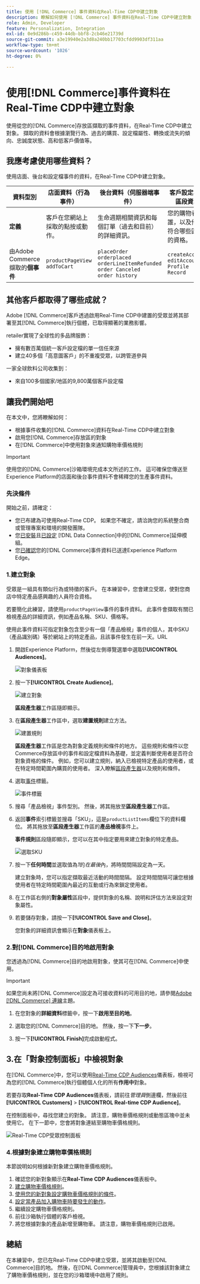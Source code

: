 ```yaml
---
title: 使用 [!DNL Commerce] 事件資料在Real-Time CDP中建立對象
description: 瞭解如何使用 [!DNL Commerce] 事件資料在Real-Time CDP中建立對象
role: Admin, Developer
feature: Personalization, Integration
exl-id: 0e9d286b-c459-44db-bbf8-2cb46e21739d
source-git-commit: a3e19940e2a3d8a240bb17703cfdd9903df311aa
workflow-type: tm+mt
source-wordcount: '1026'
ht-degree: 0%

---
```


# 使用[!DNL Commerce]事件資料在Real-Time CDP中建立對象

使用從您的[!DNL Commerce]存放區擷取的事件資料，在Real-Time CDP中建立對象。 擷取的資料會根據瀏覽行為、過去的購買、設定檔屬性、轉換或流失的傾向、忠誠度狀態、高和低客戶價值等。

## 我應考慮使用哪些資料？

使用店面、後台和設定檔事件的資料，在Real-Time CDP中建立對象。

| 資料型別 | 店面資料（行為事件） | 後台資料（伺服器端事件） | 客戶設定檔和區段資料 |
|---|---|---|---|
| **定義** | 客戶在您網站上採取的點按或動作。 | 生命週期相關資訊和每個訂單（過去和目前）的詳細資訊。 | 您的購物者是誰，以及他們符合哪些區段的資格。 |
| 由Adobe Commerce擷取的&#x200B;**個事件** | `productPageView`<br>`addToCart` | `placeOrder`<br>`orderplaced`<br>`orderLineItemRefunded`<br>`order Canceled`<br>`order history` | `createAccount`<br>`editAccount`<br>`Profile Record` |

## 其他客戶都取得了哪些成就？

Adobe [!DNL Commerce]客戶透過啟用Real-Time CDP中建置的受眾並將其部署至其[!DNL Commerce]執行個體，已取得顯著的業務影響。

retailer實現了全球性的多品牌服飾：

- 擁有數百萬個統一客戶設定檔的單一信任來源
- 建立40多個「高意圖客戶」的不重複受眾，以跨管道參與

一家全球飲料公司收集到：

- 來自100多個國家/地區的9,800萬個客戶設定檔

## 讓我們開始吧

在本文中，您將瞭解如何：

- 根據事件收集的[!DNL Commerce]資料在Real-Time CDP中建立對象
- 啟用您[!DNL Commerce]存放區的對象
- 在[!DNL Commerce]中使用對象來通知購物車價格規則

>[!IMPORTANT]
>
>使用您的[!DNL Commerce]沙箱環境完成本文所述的工作。 這可確保您傳送至Experience Platform的店面和後台事件資料不會稀釋您的生產事件資料。

### 先決條件

開始之前，請確定：

- 您已布建為可使用Real-Time CDP。 如果您不確定，請洽詢您的系統整合商或管理專案和環境的開發團隊。
- 您[已安裝](install.md)且[已設定](connect-data.md) [!DNL Data Connection]中的[!DNL Commerce]延伸模組。
- 您[已確認](connect-data.md#confirm-that-event-data-is-collected)您的[!DNL Commerce]事件資料已送達Experience Platform Edge。

### 1.建立對象

受眾是一組具有類似行為或特徵的客戶。 在本練習中，您會建立受眾，使對您商店中特定產品感興趣的人員符合資格。

若要簡化此練習，請使用`productPageView`事件的事件資料。 此事件會擷取有關已檢視產品的詳細資訊，例如產品名稱、SKU、價格等。

使用此事件資料可指定對象包含至少有一個「產品檢視」事件的個人，其中SKU （產品識別碼）等於網站上的特定產品，且該事件發生在前一天。&#x200B;URL

1. 開啟Experience Platform，然後從左側導覽選單中選取&#x200B;**[!UICONTROL Audiences]**。

   ![對象儀表板](assets/audience-left-rail.png)

1. 按一下&#x200B;**[!UICONTROL Create Audience]**。

   ![建立對象](assets/browse-create-audience.png)

   **區段產生器**&#x200B;工作區隨即顯示。

1. 在&#x200B;**區段產生器**&#x200B;工作區中，選取&#x200B;**建置規則**&#x200B;建立方法。

   ![建置規則](assets/build-rule.png)

   **區段產生器**&#x200B;工作區是您為對象定義規則和條件的地方&#x200B;。 這些規則和條件以您Commerce存放區中的事件和設定檔資料為基礎，並定義判斷使用者是否符合對象資格的條件。 例如，您可以建立規則，納入已檢視特定產品的使用者，或在特定時間範圍內購買的使用者。 深入瞭解[區段產生器](https://experienceleague.adobe.com/zh-hant/docs/experience-platform/segmentation/ui/segment-builder)以及規則和條件。

1. 選取[事件](https://experienceleague.adobe.com/zh-hant/docs/experience-platform/segmentation/ui/segment-builder#events)標籤。

   ![事件標籤](assets/audience-events-tab.png)

1. 搜尋「產品檢視」事件型別。 然後，將其拖放至&#x200B;**區段產生器**&#x200B;工作區。

1. 返回&#x200B;**事件**&#x200B;索引標籤並搜尋「SKU」，這是`productListItems`欄位下的資料欄位。 將其拖放至&#x200B;**區段產生器**&#x200B;工作區的&#x200B;**產品檢視**&#x200B;事件上。

   **事件規則**&#x200B;區段隨即顯示，您可以在其中指定要用來建立對象的特定產品。

   ![選取SKU](assets/audience-addsku.png)

1. 按一下&#x200B;**任何時間**&#x200B;並選取值為&#x200B;*1*&#x200B;的&#x200B;*在最後*&#x200B;內，將時間間隔設定為一天。

   建立對象時，您可以指定擷取最近活動的時間間隔。 設定時間間隔可讓您根據使用者在特定時間範圍內最近的互動或行為來鎖定使用者。

1. 在工作區右側的&#x200B;**對象屬性**&#x200B;區段中，提供對象的名稱、說明和評估方法來設定對象屬性。

1. 若要儲存對象，請按一下&#x200B;**[!UICONTROL Save and Close]**。

   您對象的詳細資訊會顯示在&#x200B;**對象**&#x200B;儀表板上。

### 2.對[!DNL Commerce]目的地啟用對象

您透過為[!DNL Commerce]目的地啟用對象，使其可在[!DNL Commerce]中使用。

>[!IMPORTANT]
>
>如果您尚未將[!DNL Commerce]設定為可接收資料的可用目的地，請參閱[Adobe [!DNL Commerce] 連線](https://experienceleague.adobe.com/zh-hant/docs/experience-platform/destinations/catalog/personalization/adobe-commerce)主題。

1. 在您對象的&#x200B;**詳細資料**&#x200B;標籤中，按一下&#x200B;**啟用至目的地**。

1. 選取您的[!DNL Commerce]目的地。 然後，按一下&#x200B;**下一步**。

1. 按一下&#x200B;**[!UICONTROL Finish]**&#x200B;完成啟動程式。

## 3.在「對象控制面板」中檢視對象

在[!DNL Commerce]中，您可以使用[Real-Time CDP Audiences](https://experienceleague.adobe.com/zh-hant/docs/experience-platform/destinations/ui/activate/activate-edge-personalization-destinations)儀表板，檢視可為您的[!DNL Commerce]執行個體個人化的所有&#x200B;**作用中**&#x200B;對象。

若要存取&#x200B;**Real-Time CDP Audiences**&#x200B;儀表板，請前往&#x200B;_管理員_&#x200B;側邊欄，然後前往&#x200B;**[!UICONTROL Customers]** > **[!UICONTROL Real-time CDP Audience]**。

在控制面板中，尋找您建立的對象。 請注意，購物車價格規則或動態區塊中並未使用它。 在下一節中，您會將對象連結至購物車價格規則。

![Real-Time CDP受眾控制面板](assets/real-time-cdp-dashboard.png)

### 4.根據對象建立購物車價格規則

本節說明如何根據新對象建立購物車價格規則。

1. 確認您的新對象顯示在&#x200B;**Real-Time CDP Audiences**&#x200B;儀表板中。
1. [建立購物車價格規則](https://experienceleague.adobe.com/zh-hant/docs/commerce-admin/marketing/promotions/cart-rules/price-rules-cart-create)。
1. [使用您的新對象設定購物車價格規則的條件](https://experienceleague.adobe.com/zh-hant/docs/commerce-admin/marketing/promotions/cart-rules/price-rules-cart-create#use-real-time-cdp-audiences-to-set-a-condition)。
1. [設定當產品加入購物車時要發生的動作](https://experienceleague.adobe.com/zh-hant/docs/commerce-admin/marketing/promotions/cart-rules/price-rules-cart-create#step-3-define-the-actions)。
1. 繼續設定購物車價格規則。
1. 前往沙箱執行個體的客戶檢視。
1. 將您根據對象的產品新增至購物車。 請注意，購物車價格規則已啟用。

## 總結

在本練習中，您已在Real-Time CDP中建立受眾，並將其啟動至[!DNL Commerce]目的地。 然後，在[!DNL Commerce]管理員中，您根據該對象建立了購物車價格規則，並在您的沙箱環境中啟用了規則。
